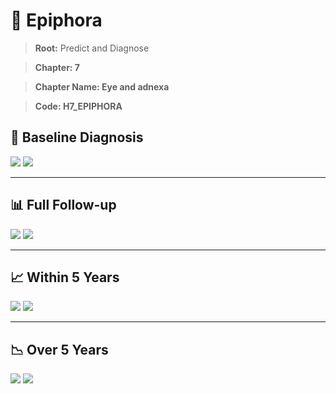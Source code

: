 # 🧬 Epiphora
    
> **Root:** Predict and Diagnose

> **Chapter: 7**

> **Chapter Name: Eye and adnexa**

> **Code: H7_EPIPHORA**

## 🧪 Baseline Diagnosis

<img src="/Predict/Figures/Baseline/IMP/H7_EPIPHORA.png" />

<CsvTableIMP src="/Predict/Data/Baseline/IMP/IMP_H7_EPIPHORA.csv" label="🔍 View full results" />

<img src="/Predict/Figures/Baseline/ROC/H7_EPIPHORA.png" />

<CsvTableROC src="/Predict/Data/Baseline/EVA/H7_EPIPHORA.csv" label="🔍 View full results" />

---

## 📊 Full Follow-up

<img src="/Predict/Figures/ALL/IMP/H7_EPIPHORA.png" />

<CsvTableIMP src="/Predict/Data/ALL/IMP/IMP_H7_EPIPHORA.csv" label="🔍 View full results" />

<img src="/Predict/Figures/ALL/ROC/H7_EPIPHORA.png" />

<CsvTableROC src="/Predict/Data/ALL/EVA/H7_EPIPHORA.csv" label="🔍 View full results" />

---

## 📈 Within 5 Years

<img src="/Predict/Figures/FYears/IMP/H7_EPIPHORA.png" />

<CsvTableIMP src="/Predict/Data/FYears/IMP/IMP_H7_EPIPHORA.csv" label="🔍 View full results" />

<img src="/Predict/Figures/FYears/ROC/H7_EPIPHORA.png" />

<CsvTableROC src="/Predict/Data/FYears/EVA/H7_EPIPHORA.csv" label="🔍 View full results" />

---

## 📉 Over 5 Years

<img src="/Predict/Figures/OverFYears/IMP/H7_EPIPHORA.png" />

<CsvTableIMP src="/Predict/Data/OverFYears/IMP/IMP_H7_EPIPHORA.csv" label="🔍 View full results" />

<img src="/Predict/Figures/OverFYears/ROC/H7_EPIPHORA.png" />

<CsvTableROC src="/Predict/Data/OverFYears/EVA/H7_EPIPHORA.csv" label="🔍 View full results" />
